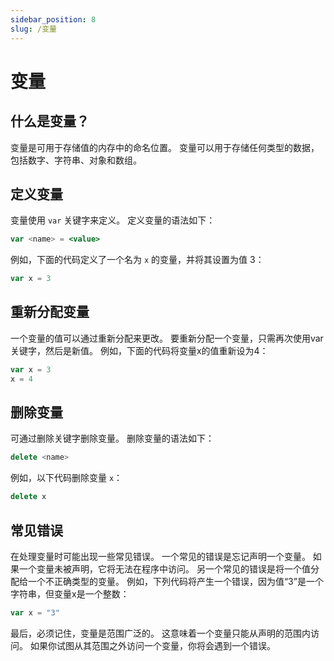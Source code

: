 ```yaml
---
sidebar_position: 8
slug: /变量
---
```


# 变量


## 什么是变量？

变量是可用于存储值的内存中的命名位置。 变量可以用于存储任何类型的数据，包括数字、字符串、对象和数组。

## 定义变量

变量使用 `var` 关键字来定义。 定义变量的语法如下：

```jsx
var <name> = <value>
```

例如，下面的代码定义了一个名为 `x` 的变量，并将其设置为值 3：
```jsx
var x = 3
```

## 重新分配变量
一个变量的值可以通过重新分配来更改。 要重新分配一个变量，只需再次使用var关键字，然后是新值。 例如，下面的代码将变量x的值重新设为4：
```jsx
var x = 3
x = 4
```

## 删除变量
可通过删除关键字删除变量。 删除变量的语法如下：
```jsx
delete <name>
```

例如，以下代码删除变量 `x`：

```jsx
delete x
```

## 常见错误

在处理变量时可能出现一些常见错误。 一个常见的错误是忘记声明一个变量。 如果一个变量未被声明，它将无法在程序中访问。 另一个常见的错误是将一个值分配给一个不正确类型的变量。 例如，下列代码将产生一个错误，因为值“3”是一个字符串，但变量x是一个整数：

```jsx
var x = "3"
```

最后，必须记住，变量是范围广泛的。 这意味着一个变量只能从声明的范围内访问。 如果你试图从其范围之外访问一个变量，你将会遇到一个错误。